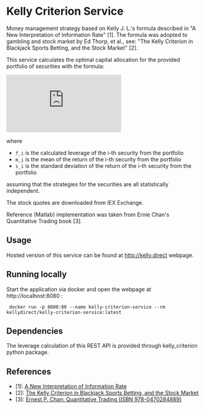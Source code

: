 Kelly Criterion Service
=======================
Money management strategy based on Kelly J. L.'s formula described in "A New Interpretation of Information Rate" [1]. 
The formula was adopted to gambling and stock market by Ed Thorp, et al., see:
"The Kelly Criterion in Blackjack Sports Betting, and the Stock Market" [2].

This service calculates the optimal capital allocation for the provided portfolio of securities with the formula:

![f_i = m_i / s_i^2](https://latex.codecogs.com/gif.latex?f_i%3Dm_i/s_i%5E2)

where
  * `f_i` is the calculated leverage of the i-th security from the portfolio
  * `m_i` is the mean of the return of the i-th security from the portfolio
  * `s_i` is the standard deviation of the return of the i-th security from the portfolio

assuming that the strategies for the securities are all statistically independent.

The stock quotes are downloaded from IEX Exchange.

Reference (Matlab) implementation was taken from Ernie Chan's Quantitative Trading book [3].

Usage
-----
Hosted version of this service can be found at http://kelly.direct webpage.

Running locally
---------------
Start the application via docker and open the webpage at http://localhost:8080 :
```
 docker run -p 8080:80 --name kelly-criterion-service --rm kellydirect/kelly-criterion-service:latest
```

Dependencies
------------
The leverage calculation of this REST API is provided through kelly_criterion python package. 

References
----------
  * [1]: [A New Interpretation of Information Rate](http://ieeexplore.ieee.org/stamp/stamp.jsp?reload=true&tp=&arnumber=6771227)
  * [2]: [The Kelly Criterion in Blackjack Sports Betting, and the Stock Market](http://www.edwardothorp.com/sitebuildercontent/sitebuilderfiles/beatthemarket.pdf)
  * [3]: [Ernest P. Chan: Quantitative Trading (ISBN 978-0470284889)](http://www.amazon.com/Quantitative-Trading-Build-Algorithmic-Business/dp/0470284889)

